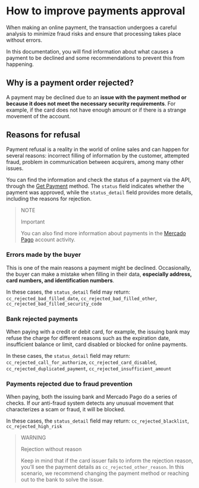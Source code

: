 # How to improve payments approval

When making an online payment, the transaction undergoes a careful analysis to minimize fraud risks and ensure that processing takes place without errors.

In this documentation, you will find information about what causes a payment to be declined and some recommendations to prevent this from happening.

## Why is a payment order rejected?

A payment may be declined due to an **issue with the payment method or because it does not meet the necessary security requirements**. For example, if the card does not have enough amount or if there is a strange movement of the account.

## Reasons for refusal

Payment refusal is a reality in the world of online sales and can happen for several reasons: incorrect filling of information by the customer, attempted fraud, problem in communication between acquirers, among many other issues. 

You can find the information and check the status of a payment via the API, through the [Get Payment](/developers/en/reference/payments/_payments_id/get) method. The `status` field indicates whether the payment was approved, while the `status_detail` field provides more details, including the reasons for rejection.

> NOTE
>
> Important
>
> You can also find more information about payments in the [Mercado Pago](https://www.mercadopago[FAKER][URL][DOMAIN]/activities) account activity.


### Errors made by the buyer

This is one of the main reasons a payment might be declined. Occasionally, the buyer can make a mistake when filling in their data, **especially address, card numbers, and identification numbers**.

In these cases, the `status_detail` field may return: `cc_rejected_bad_filled_date`, `cc_rejected_bad_filled_other`, `cc_rejected_bad_filled_security_code`

### Bank rejected payments

When paying with a credit or debit card, for example, the issuing bank may refuse the charge for different reasons such as the expiration date, insufficient balance or limit, card disabled or blocked for online payments. 

In these cases, the `status_detail` field may return: `cc_rejected_call_for_authorize`, `cc_rejected_card_disabled`, `cc_rejected_duplicated_payment`, `cc_rejected_insufficient_amount`

### Payments rejected due to fraud prevention

When paying, both the issuing bank and Mercado Pago do a series of checks. If our anti-fraud system detects any unusual movement that characterizes a scam or fraud, it will be blocked. 

In these cases, the `status_detail` field may return: `cc_rejected_blacklist`, `cc_rejected_high_risk`

> WARNING
> 
> Rejection without reason
>
> Keep in mind that if the card issuer fails to inform the rejection reason, you’ll see the payment details as `cc_rejected_other_reason`. In this scenario, we recommend changing the payment method or reaching out to the bank to solve the issue.

